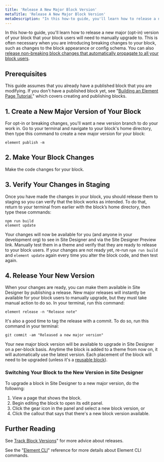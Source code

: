 ```yaml
---
title: 'Release A New Major Block Version'
metaTitle: 'Release A New Major Block Version'
metaDescription: "In this how-to guide, you'll learn how to release a new major (opt-in) version of your block that your block users will need to manually upgrade to."
---
```


In this how-to guide, you'll learn how to release a new major (opt-in) version of your block that your block users will need to manually upgrade to. This is often necessary when you are introducing breaking changes to your block, such as changes to the block appearance or config schema. You can also [release non-breaking block changes that automatically propagate to all your block users](/how-to/release-a-minor-block-change).

## Prerequisites

This guide assumes that you already have a published block that you are modifying. If you don't have a published block yet, see "[Building an Element Page Tutorial](/tutorials/building-an-element-page)," which covers creating and publishing blocks.

## 1. Create a New Major Version of Your Block

For opt-in or breaking changes, you'll want a new version branch to do your work in. Go to your terminal and navigate to your block's home directory, then type this command to create a new major version for your block:

```shell
element publish -m
```

## 2. Make Your Block Changes

Make the code changes for your block.

## 3. Verify Your Changes in Staging

Once you have made the changes in your block, you should release them to staging so you can verify that the block works as intended. To do that, return to your terminal from earlier with the block’s home directory, then type these commands:

```shell
npm run build
element update
```

Your changes will now be available for you (and anyone in your development org) to see in Site Designer and via the Site Designer Preview link. Manually test them in a theme and verify that they are ready to release to your block users. If your changes are not ready yet, re-run `npm run build` and `element update` again every time you alter the block code, and then test again.

## 4. Release Your New Version

When your changes are ready, you can make them available in Site Designer by publishing a release. New major releases will instantly be available for your block users to manually upgrade, but they must take manual action to do so. In your terminal, run this command:

```shell
element release -n "Release note"
```

It's also a good time to tag the release with a commit. To do so, run this command in your terminal:

```shell
git commit -am "Released a new major version"
```

Your new major block version will be available to upgrade in Site Designer on a per-block basis. Anytime the block is added to a theme from now on, it will automatically use the latest version. Each placement of the block will need to be upgraded (unless it's a [reusable block](/how-to/reuse-a-block-across-pages)).

### Switching Your Block to the New Version in Site Designer

To upgrade a block in Site Designer to a new major version, do the following:

1. View a page that shows the block.
2. Begin editing the block to open its edit panel.
3. Click the gear icon in the panel and select a new block version, or
4. Click the callout that says that there's a new block version available.

## Further Reading

See [Track Block Versions](/how-to/track-block-versions)" for more advice about releases.

See the "[Element CLI](/references/element-cli)" reference for more details about Element CLI commands.
